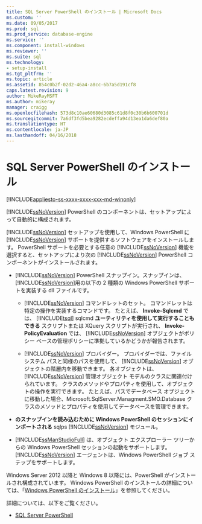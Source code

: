 ```yaml
---
title: SQL Server PowerShell のインストール | Microsoft Docs
ms.custom: ''
ms.date: 09/05/2017
ms.prod: sql
ms.prod_service: database-engine
ms.service: ''
ms.component: install-windows
ms.reviewer: ''
ms.suite: sql
ms.technology:
- setup-install
ms.tgt_pltfrm: ''
ms.topic: article
ms.assetid: 854c0b2f-02d2-46a4-a8cc-6b7a5d191cf8
caps.latest.revision: 9
author: MikeRayMSFT
ms.author: mikeray
manager: craigg
ms.openlocfilehash: 573d8c10ae60680d3085c61d8f0c30b6b600701d
ms.sourcegitcommit: 7a6df3fd5bea9282ecdeffa94d13ea1da6def80a
ms.translationtype: HT
ms.contentlocale: ja-JP
ms.lasthandoff: 04/16/2018
---
```

# <a name="install-sql-server-powershell"></a>SQL Server PowerShell のインストール
[!INCLUDE[appliesto-ss-xxxx-xxxx-xxx-md-winonly](../../includes/appliesto-ss-xxxx-xxxx-xxx-md-winonly.md)]
  
[!INCLUDE[ssNoVersion](../../includes/ssnoversion-md.md)] PowerShell のコンポーネントは、セットアップによって自動的に構成されます。  

[!INCLUDE[ssNoVersion](../../includes/ssnoversion-md.md)] セットアップを使用して、Windows PowerShell に [!INCLUDE[ssNoVersion](../../includes/ssnoversion-md.md)] サポートを提供するソフトウェアをインストールします。 PowerShell サポートを必要とする任意の [!INCLUDE[ssNoVersion](../../includes/ssnoversion-md.md)] 機能を選択すると、セットアップにより次の [!INCLUDE[ssNoVersion](../../includes/ssnoversion-md.md)] PowerShell コンポーネントがインストールされます。  
  
- [!INCLUDE[ssNoVersion](../../includes/ssnoversion-md.md)] PowerShell スナップイン。スナップインは、 [!INCLUDE[ssNoVersion](../../includes/ssnoversion-md.md)]用の以下の 2 種類の Windows PowerShell サポートを実装する dll ファイルです。  
  
  - [!INCLUDE[ssNoVersion](../../includes/ssnoversion-md.md)] コマンドレットのセット。 コマンドレットは特定の操作を実装するコマンドです。 たとえば、 **Invoke-Sqlcmd** では、 [!INCLUDE[tsql](../../includes/tsql-md.md)] sqlcmd **ユーティリティを使用して実行することもできる** スクリプトまたは XQuery スクリプトが実行され、 **Invoke-PolicyEvaluation** では、 [!INCLUDE[ssNoVersion](../../includes/ssnoversion-md.md)] オブジェクトがポリシー ベースの管理ポリシーに準拠しているかどうかが報告されます。  
  
  - [!INCLUDE[ssNoVersion](../../includes/ssnoversion-md.md)] プロバイダー。 プロバイダーでは、ファイル システム パスと同様のパスを使用して、 [!INCLUDE[ssNoVersion](../../includes/ssnoversion-md.md)] オブジェクトの階層内を移動できます。 各オブジェクトは、 [!INCLUDE[ssNoVersion](../../includes/ssnoversion-md.md)] 管理オブジェクト モデルのクラスに関連付けられています。 クラスのメソッドやプロパティを使用して、オブジェクトの操作を実行できます。 たとえば、パスでデータベース オブジェクトに移動した場合、Microsoft.SqlServer.Managment.SMO.Database クラスのメソッドとプロパティを使用してデータベースを管理できます。  
 
- **のスナップインを読み込むために Windows PowerShell のセッションにインポートされる** sqlps [!INCLUDE[ssNoVersion](../../includes/ssnoversion-md.md)] モジュール。  
 
- [!INCLUDE[ssManStudioFull](../../includes/ssmanstudiofull-md.md)] は、オブジェクト エクスプローラー ツリーからの Windows PowerShell セッションの起動をサポートします。 [!INCLUDE[ssNoVersion](../../includes/ssnoversion-md.md)] エージェントは、Windows PowerShell ジョブ ステップをサポートします。  
  
Windows Server 2012 以降と Windows 8 以降には、PowerShell がインストールされ構成されています。 Windows PowerShell のインストールの詳細については、「[Windows PowerShell のインストール](http://docs.microsoft.com/powershell/scripting/setup/installing-windows-powershell)」を参照してください。  

詳細については、以下をご覧ください。   

- [SQL Server PowerShell](../../relational-databases/scripting/sql-server-powershell.md)  
  
  
